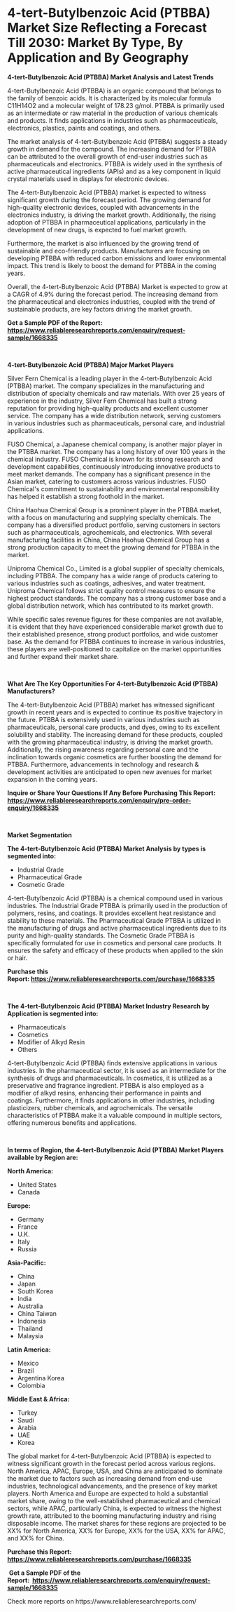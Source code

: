 <p><h1>4-tert-Butylbenzoic Acid (PTBBA) Market Size Reflecting a Forecast Till 2030: Market By Type, By Application and By Geography</h1></p><p><strong>4-tert-Butylbenzoic Acid (PTBBA) Market Analysis and Latest Trends</strong></p>
<p><p>4-tert-Butylbenzoic Acid (PTBBA) is an organic compound that belongs to the family of benzoic acids. It is characterized by its molecular formula C11H14O2 and a molecular weight of 178.23 g/mol. PTBBA is primarily used as an intermediate or raw material in the production of various chemicals and products. It finds applications in industries such as pharmaceuticals, electronics, plastics, paints and coatings, and others.</p><p>The market analysis of 4-tert-Butylbenzoic Acid (PTBBA) suggests a steady growth in demand for the compound. The increasing demand for PTBBA can be attributed to the overall growth of end-user industries such as pharmaceuticals and electronics. PTBBA is widely used in the synthesis of active pharmaceutical ingredients (APIs) and as a key component in liquid crystal materials used in displays for electronic devices.</p><p>The 4-tert-Butylbenzoic Acid (PTBBA) market is expected to witness significant growth during the forecast period. The growing demand for high-quality electronic devices, coupled with advancements in the electronics industry, is driving the market growth. Additionally, the rising adoption of PTBBA in pharmaceutical applications, particularly in the development of new drugs, is expected to fuel market growth.</p><p>Furthermore, the market is also influenced by the growing trend of sustainable and eco-friendly products. Manufacturers are focusing on developing PTBBA with reduced carbon emissions and lower environmental impact. This trend is likely to boost the demand for PTBBA in the coming years.</p><p>Overall, the 4-tert-Butylbenzoic Acid (PTBBA) Market is expected to grow at a CAGR of 4.9% during the forecast period. The increasing demand from the pharmaceutical and electronics industries, coupled with the trend of sustainable products, are key factors driving the market growth.</p></p>
<p><strong>Get a Sample PDF of the Report:&nbsp; <a href="https://www.reliableresearchreports.com/enquiry/request-sample/1668335">https://www.reliableresearchreports.com/enquiry/request-sample/1668335</a></strong></p>
<p>&nbsp;</p>
<p><strong>4-tert-Butylbenzoic Acid (PTBBA) Major Market Players</strong></p>
<p><p>Silver Fern Chemical is a leading player in the 4-tert-Butylbenzoic Acid (PTBBA) market. The company specializes in the manufacturing and distribution of specialty chemicals and raw materials. With over 25 years of experience in the industry, Silver Fern Chemical has built a strong reputation for providing high-quality products and excellent customer service. The company has a wide distribution network, serving customers in various industries such as pharmaceuticals, personal care, and industrial applications.</p><p>FUSO Chemical, a Japanese chemical company, is another major player in the PTBBA market. The company has a long history of over 100 years in the chemical industry. FUSO Chemical is known for its strong research and development capabilities, continuously introducing innovative products to meet market demands. The company has a significant presence in the Asian market, catering to customers across various industries. FUSO Chemical's commitment to sustainability and environmental responsibility has helped it establish a strong foothold in the market.</p><p>China Haohua Chemical Group is a prominent player in the PTBBA market, with a focus on manufacturing and supplying specialty chemicals. The company has a diversified product portfolio, serving customers in sectors such as pharmaceuticals, agrochemicals, and electronics. With several manufacturing facilities in China, China Haohua Chemical Group has a strong production capacity to meet the growing demand for PTBBA in the market.</p><p>Uniproma Chemical Co., Limited is a global supplier of specialty chemicals, including PTBBA. The company has a wide range of products catering to various industries such as coatings, adhesives, and water treatment. Uniproma Chemical follows strict quality control measures to ensure the highest product standards. The company has a strong customer base and a global distribution network, which has contributed to its market growth.</p><p>While specific sales revenue figures for these companies are not available, it is evident that they have experienced considerable market growth due to their established presence, strong product portfolios, and wide customer base. As the demand for PTBBA continues to increase in various industries, these players are well-positioned to capitalize on the market opportunities and further expand their market share.</p></p>
<p>&nbsp;</p>
<p><strong>What Are The Key Opportunities For 4-tert-Butylbenzoic Acid (PTBBA) Manufacturers?</strong></p>
<p><p>The 4-tert-Butylbenzoic Acid (PTBBA) market has witnessed significant growth in recent years and is expected to continue its positive trajectory in the future. PTBBA is extensively used in various industries such as pharmaceuticals, personal care products, and dyes, owing to its excellent solubility and stability. The increasing demand for these products, coupled with the growing pharmaceutical industry, is driving the market growth. Additionally, the rising awareness regarding personal care and the inclination towards organic cosmetics are further boosting the demand for PTBBA. Furthermore, advancements in technology and research & development activities are anticipated to open new avenues for market expansion in the coming years.</p></p>
<p><strong>Inquire or Share Your Questions If Any Before Purchasing This Report: <a href="https://www.reliableresearchreports.com/enquiry/pre-order-enquiry/1668335">https://www.reliableresearchreports.com/enquiry/pre-order-enquiry/1668335</a></strong></p>
<p>&nbsp;</p>
<p><strong>Market Segmentation</strong></p>
<p><strong>The 4-tert-Butylbenzoic Acid (PTBBA) Market Analysis by types is segmented into:</strong></p>
<p><ul><li>Industrial Grade</li><li>Pharmaceutical Grade</li><li>Cosmetic Grade</li></ul></p>
<p><p>4-tert-Butylbenzoic Acid (PTBBA) is a chemical compound used in various industries. The Industrial Grade PTBBA is primarily used in the production of polymers, resins, and coatings. It provides excellent heat resistance and stability to these materials. The Pharmaceutical Grade PTBBA is utilized in the manufacturing of drugs and active pharmaceutical ingredients due to its purity and high-quality standards. The Cosmetic Grade PTBBA is specifically formulated for use in cosmetics and personal care products. It ensures the safety and efficacy of these products when applied to the skin or hair.</p></p>
<p><strong>Purchase this Report:&nbsp;<a href="https://www.reliableresearchreports.com/purchase/1668335">https://www.reliableresearchreports.com/purchase/1668335</a></strong></p>
<p>&nbsp;</p>
<p><strong>The 4-tert-Butylbenzoic Acid (PTBBA) Market Industry Research by Application is segmented into:</strong></p>
<p><ul><li>Pharmaceuticals</li><li>Cosmetics</li><li>Modifier of Alkyd Resin</li><li>Others</li></ul></p>
<p><p>4-tert-Butylbenzoic Acid (PTBBA) finds extensive applications in various industries. In the pharmaceutical sector, it is used as an intermediate for the synthesis of drugs and pharmaceuticals. In cosmetics, it is utilized as a preservative and fragrance ingredient. PTBBA is also employed as a modifier of alkyd resins, enhancing their performance in paints and coatings. Furthermore, it finds applications in other industries, including plasticizers, rubber chemicals, and agrochemicals. The versatile characteristics of PTBBA make it a valuable compound in multiple sectors, offering numerous benefits and applications.</p></p>
<p>&nbsp;</p>
<p><strong>In terms of Region, the 4-tert-Butylbenzoic Acid (PTBBA) Market Players available by Region are:</strong></p>
<p>
    <p> <strong> North America: </strong>
        <ul>
            <li>United States</li>
            <li>Canada</li>
        </ul>
        </p> 
    <p> <strong> Europe: </strong>
        <ul>
            <li>Germany</li>
            <li>France</li>
            <li>U.K.</li>
            <li>Italy</li>
            <li>Russia</li>
        </ul>
        </p> 
    <p> <strong> Asia-Pacific: </strong>
        <ul>
            <li>China</li>
            <li>Japan</li>
            <li>South Korea</li>
            <li>India</li>
            <li>Australia</li>
            <li>China Taiwan</li>
            <li>Indonesia</li>
            <li>Thailand</li>
            <li>Malaysia</li>
        </ul>
        </p> 
    <p> <strong> Latin America: </strong>
        <ul>
            <li>Mexico</li>
            <li>Brazil</li>
            <li>Argentina Korea</li>
            <li>Colombia</li>
        </ul>
        </p> 
    <p> <strong> Middle East & Africa: </strong>
        <ul>
            <li>Turkey</li>
            <li>Saudi</li>
            <li>Arabia</li>
            <li>UAE</li>
            <li>Korea</li>
        </ul>
    </p>
    </p>
<p><p>The global market for 4-tert-Butylbenzoic Acid (PTBBA) is expected to witness significant growth in the forecast period across various regions. North America, APAC, Europe, USA, and China are anticipated to dominate the market due to factors such as increasing demand from end-use industries, technological advancements, and the presence of key market players. North America and Europe are expected to hold a substantial market share, owing to the well-established pharmaceutical and chemical sectors, while APAC, particularly China, is expected to witness the highest growth rate, attributed to the booming manufacturing industry and rising disposable income. The market shares for these regions are projected to be XX% for North America, XX% for Europe, XX% for the USA, XX% for APAC, and XX% for China.</p></p>
<p><strong>Purchase this Report: <a href="https://www.reliableresearchreports.com/purchase/1668335">https://www.reliableresearchreports.com/purchase/1668335</a></strong></p>
<p>&nbsp;<strong>Get a Sample PDF of the Report:&nbsp;&nbsp;<a href="https://www.reliableresearchreports.com/enquiry/request-sample/1668335">https://www.reliableresearchreports.com/enquiry/request-sample/1668335</a></strong></p>
<p><strong></strong></p>
<p>Check more reports on https://www.reliableresearchreports.com/</p>
